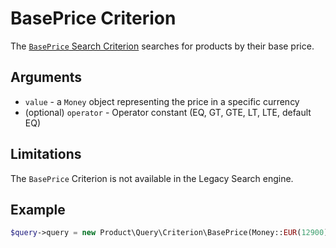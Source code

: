 # BasePrice Criterion

The [`BasePrice` Search Criterion](https://github.com/ibexa/core/blob/main/src/contracts/Repository/Values/Content/Query/Criterion/Ancestor.php) searches for products by their base price.

## Arguments

- `value` - a `Money` object representing the price in a specific currency
- (optional) `operator` - Operator constant (EQ, GT, GTE, LT, LTE, default EQ)

## Limitations

The `BasePrice` Criterion is not available in the Legacy Search engine.

## Example

``` php
$query->query = new Product\Query\Criterion\BasePrice(Money::EUR(12900), BasePrice::GTE);
```
